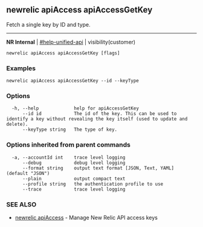 ## newrelic apiAccess apiAccessGetKey

Fetch a single key by ID and type.

---
**NR Internal** | [#help-unified-api](https://newrelic.slack.com/archives/CBHJRSPSA) | visibility(customer)



```
newrelic apiAccess apiAccessGetKey [flags]
```

### Examples

```
newrelic apiAccess apiAccessGetKey --id --keyType
```

### Options

```
  -h, --help             help for apiAccessGetKey
      --id id            The id of the key. This can be used to identify a key without revealing the key itself (used to update and delete).
      --keyType string   The type of key.
```

### Options inherited from parent commands

```
  -a, --accountId int    trace level logging
      --debug            debug level logging
      --format string    output text format [JSON, Text, YAML] (default "JSON")
      --plain            output compact text
      --profile string   the authentication profile to use
      --trace            trace level logging
```

### SEE ALSO

* [newrelic apiAccess](newrelic_apiAccess.md)	 - Manage New Relic API access keys

